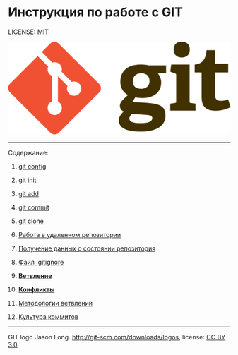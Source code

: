 # Инструкция по работе с GIT



LICENSE: [MIT](./license.md)

![](./assets/Git-logo.svg)

---
Содержание:

 1. [git config](./git%20config.md)
 2. [git init](./git%20init.md)
 3. [git add](./add.md)
 4. [git commit](./git%20commit.md)
 5. [git clone](./git%20clone.md)
 6. [Работа в удаленном репозитории
](./Working%20in%20a%20remote%20repository.md)
 7. [Получение данных о состоянии репозитория](./data%20about%20the%20state%20of%20the%20repository.md)

8. [Файл .gitignore](./gitignore.md)

9. [__Ветвление__](./branching.md)

10. [__Конфликты__](./conflicts.md)
11. [Методологии ветвлений](./Methodologies.md)
12. [Культура коммитов](./commits.md)


---

GIT logo Jason Long. http://git-scm.com/downloads/logos, license: [CC BY 3.0](https://creativecommons.org/licenses/by/3.0/)